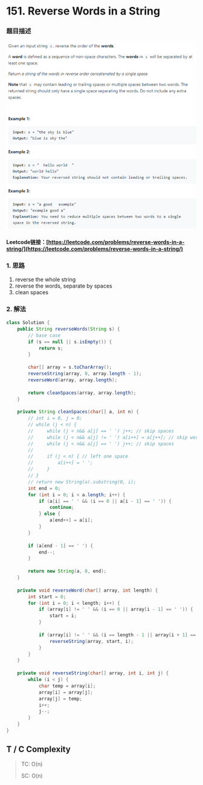 # 151. Reverse Words in a String

### 题目描述



![](<../../.gitbook/assets/image (114) (1).png>)

#### Leetcode链接：[https://leetcode.com/problems/reverse-words-in-a-string/](https://leetcode.com/problems/reverse-words-in-a-string/)

### 1. 思路

1. reverse the whole string
2. reverse the words, separate by spaces
3. clean spaces

### 2. 解法

```java
class Solution {
    public String reverseWords(String s) {
        // base case
        if (s == null || s.isEmpty()) {
            return s;
        }
        
        char[] array = s.toCharArray();
        reverseString(array, 0, array.length - 1);
        reverseWord(array, array.length);
        
        return cleanSpaces(array, array.length);
    }
    
    private String cleanSpaces(char[] a, int n) {
        // int i = 0, j = 0;
        // while (j < n) {
        //     while (j < n&& a[j] == ' ') j++; // skip spaces
        //     while (j < n&& a[j] != ' ') a[i++] = a[j++]; // skip words
        //     while (j < n&& a[j] == ' ') j++; // skip spaces
        //     
        //     if (j < n) { // left one space
        //         a[i++] = ' ';
        //     }
        // } 
        // return new String(a).substring(0, i);
        int end = 0;
        for (int i = 0; i < a.length; i++) {
            if (a[i] == ' ' && (i == 0 || a[i - 1] == ' ')) {
                continue;
            } else {
                a[end++] = a[i];
            }
        }

        if (a[end - 1] == ' ') {
            end--;
        }

        return new String(a, 0, end);
    }
    
    private void reverseWord(char[] array, int length) {    
        int start = 0;
        for (int i = 0; i < length; i++) {
            if (array[i] != ' ' && (i == 0 || array[i - 1] == ' ')) {
                start = i;
            }
            
            if (array[i] != ' ' && (i == length - 1 || array[i + 1] == ' ')) {
                reverseString(array, start, i);
            }
        }
    }
    
    private void reverseString(char[] array, int i, int j) {
        while (i < j) {
            char temp = array[i];
            array[i] = array[j];
            array[j] = temp;
            i++;
            j--;
        }
    }
}
```

## T / C Complexity

> TC: O(n)
>
> SC: O(n)
